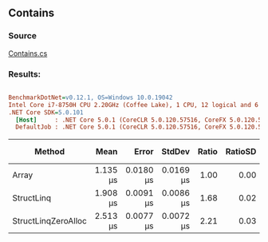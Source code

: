 ﻿## Contains

### Source
[Contains.cs](../../src/StructLinq.Benchmark/Contains.cs)

### Results:
``` ini

BenchmarkDotNet=v0.12.1, OS=Windows 10.0.19042
Intel Core i7-8750H CPU 2.20GHz (Coffee Lake), 1 CPU, 12 logical and 6 physical cores
.NET Core SDK=5.0.101
  [Host]     : .NET Core 5.0.1 (CoreCLR 5.0.120.57516, CoreFX 5.0.120.57516), X64 RyuJIT
  DefaultJob : .NET Core 5.0.1 (CoreCLR 5.0.120.57516, CoreFX 5.0.120.57516), X64 RyuJIT


```
|              Method |     Mean |     Error |    StdDev | Ratio | RatioSD | Code Size |  Gen 0 | Gen 1 | Gen 2 | Allocated |
|-------------------- |---------:|----------:|----------:|------:|--------:|----------:|-------:|------:|------:|----------:|
|               Array | 1.135 μs | 0.0180 μs | 0.0169 μs |  1.00 |    0.00 |      98 B |      - |     - |     - |         - |
|          StructLinq | 1.908 μs | 0.0091 μs | 0.0086 μs |  1.68 |    0.02 |     156 B | 0.0038 |     - |     - |      32 B |
| StructLinqZeroAlloc | 2.513 μs | 0.0077 μs | 0.0072 μs |  2.21 |    0.03 |     236 B |      - |     - |     - |         - |
